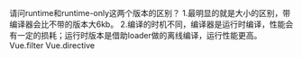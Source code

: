 请问runtime和runtime-only这两个版本的区别？
1.最明显的就是大小的区别，带编译器会比不带的版本大6kb。
2.编译的时机不同，编译器是运行时编译，性能会有一定的损耗；运行时版本是借助loader做的离线编译，运行性能更高。
Vue.filter
Vue.directive